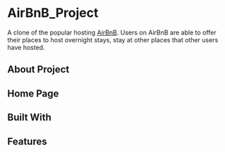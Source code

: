 # AirBnB_Project
A clone of the popular hosting [AirBnB](airbnb.com). Users on AirBnB are able to offer their places to host overnight stays, stay at other places that other users have hosted.

## About Project


## Home Page



## Built With



## Features
